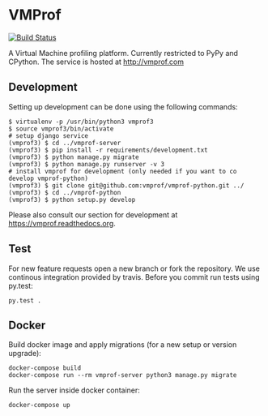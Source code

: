 # VMProf

[![Build Status](https://travis-ci.org/vmprof/vmprof-server.svg?branch=master)](https://travis-ci.org/vmprof/vmprof-server)

A Virtual Machine profiling platform. Currently restricted to PyPy and CPython. The service is hosted at http://vmprof.com

## Development

Setting up development can be done using the following commands:

	$ virtualenv -p /usr/bin/python3 vmprof3
	$ source vmprof3/bin/activate
	# setup django service
	(vmprof3) $ cd ../vmprof-server
	(vmprof3) $ pip install -r requirements/development.txt
	(vmprof3) $ python manage.py migrate
	(vmprof3) $ python manage.py runserver -v 3
	# install vmprof for development (only needed if you want to co develop vmprof-python)
	(vmprof3) $ git clone git@github.com:vmprof/vmprof-python.git ../
	(vmprof3) $ cd ../vmprof-python
	(vmprof3) $ python setup.py develop

Please also consult our section for development at https://vmprof.readthedocs.org.

## Test

For new feature requests open a new branch or fork the repository. We use continous integration
provided by travis. Before you commit run tests using py.test:

	py.test .


## Docker

Build docker image and apply migrations (for a new setup or version upgrade):
    
    docker-compose build
    docker-compose run --rm vmprof-server python3 manage.py migrate

Run the server inside docker container:
    
    docker-compose up
